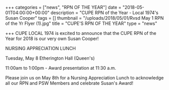 +++
categories = ["news", "RPN OF THE YEAR"]
date = "2018-05-01T04:00:00+00:00"
description = "CUPE RPN of the Year - Local 1974's Susan Cooper"
tags = []
thumbnail = "/uploads/2018/05/01/Rvsd May 1 RPN of the Yr Flyer (1).jpg"
title = "CUPE'S RPN OF THE YEAR"
type = "news"

+++
CUPE LOCAL 1974 is excited to announce that the CUPE RPN of the Year for 2018 is our very own Susan Cooper!

NURSING APPRECIATION LUNCH

Tuesday, May 8 Etherington Hall (Queen's)

11:00am to 1:00pm - Award presentation at 11:30 a.m.

Please join us on May 8th for a Nursing Appreciation Lunch to acknowledge all our RPN and PSW Members and celebrate Susan's Award!